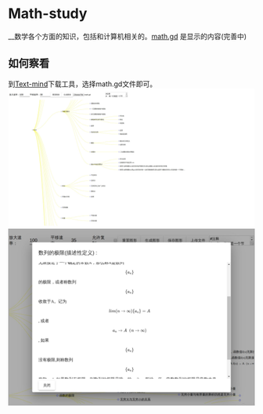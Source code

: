 # Math-study

__数学各个方面的知识，包括和计算机相关的。[math.gd](https://github.com/ZTFtrue/Math-study/blob/master/math.gd) 是显示的内容(完善中)

## 如何察看

 到[Text-mind](https://github.com/ZTFtrue/Text-mind/releases)下载工具，选择math.gd文件即可。
![eg](./img/img1.jpg)
![eg](./img/img2.jpg)
